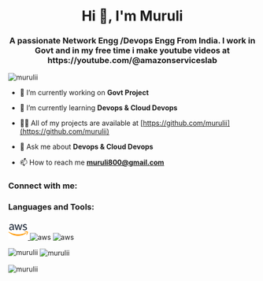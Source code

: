 <h1 align="center">Hi 👋, I'm Muruli</h1>
<h3 align="center">A passionate Network Engg /Devops Engg From India. I work in Govt and in my free time i make youtube videos at https://youtube.com/@amazonserviceslab</h3>

<p align="left"> <img src="https://komarev.com/ghpvc/?username=murulii&label=Profile%20views&color=0e75b6&style=flat" alt="murulii" /> </p>

- 🔭 I’m currently working on **Govt Project**

- 🌱 I’m currently learning **Devops & Cloud Devops**

- 👨‍💻 All of my projects are available at [https://github.com/murulii](https://github.com/murulii)

- 💬 Ask me about **Devops & Cloud Devops**

- 📫 How to reach me **muruli800@gmail.com**

<h3 align="left">Connect with me:</h3>
<p align="left">
</p>

<h3 align="left">Languages and Tools:</h3>
<p align="left"> 
  
  <a href="https://aws.amazon.com" target="_blank" rel="noreferrer"> <img src="https://raw.githubusercontent.com/devicons/devicon/master/icons/amazonwebservices/amazonwebservices-original-wordmark.svg" alt="aws" width="40" height="40"/> </a> 
<img src="https://github.com/murulii/murulii/tree/checkout/img/k8s-logo.svg" alt="aws" width="40" height="40"/>
<img src="https://github.com/murulii/murulii/tree/checkout/img/k8s-logo.png" alt="aws" width="40" height="40"/>
  





</p>

<p><img align="left" src="https://github-readme-stats.vercel.app/api/top-langs?username=murulii&show_icons=true&locale=en&layout=compact" alt="murulii" /></p>

<p>&nbsp;<img align="center" src="https://github-readme-stats.vercel.app/api?username=murulii&show_icons=true&locale=en" alt="murulii" /></p>

<p><img align="center" src="https://github-readme-streak-stats.herokuapp.com/?user=murulii&" alt="murulii" /></p>
